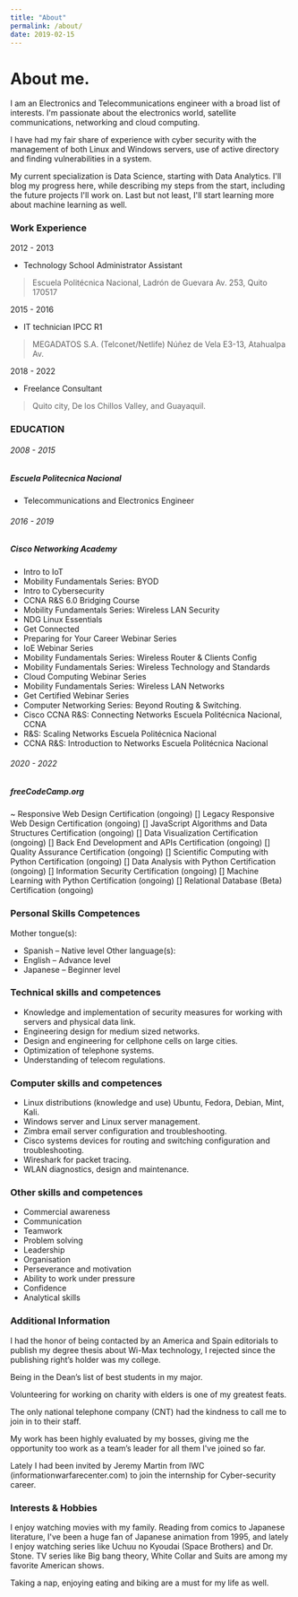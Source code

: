 ```yaml
---
title: "About"
permalink: /about/
date: 2019-02-15
---
```

# **About me.**

I am an Electronics and Telecommunications engineer with a broad list of interests. I'm passionate about the electronics world, satellite communications, networking and cloud computing.

I have had my fair share of experience with cyber security with the management of both Linux and Windows servers, use of active directory and finding vulnerabilities in a system.

My current specialization is Data Science, starting with Data Analytics. I'll blog my progress here, while describing my steps from the start,  including the future projects I'll work on. Last but not least, I'll start learning more about machine learning as well.


### Work Experience

2012 - 2013
- Technology School Administrator Assistant
> Escuela Politécnica Nacional, Ladrón de Guevara Av. 253, Quito 170517

2015 - 2016
- IT technician IPCC R1
> MEGADATOS S.A. (Telconet/Netlife) Núñez de Vela E3-13, Atahualpa Av.

2018 - 2022
- Freelance Consultant
>  Quito city, De los Chillos Valley, and Guayaquil.


### EDUCATION

###### 2008 - 2015
##### Escuela Politecnica Nacional
- Telecommunications and Electronics Engineer

###### 2016 - 2019
##### Cisco Networking Academy
- Intro to IoT
- Mobility Fundamentals Series: BYOD
- Intro to Cybersecurity
- CCNA R&S 6.0 Bridging Course
- Mobility Fundamentals Series: Wireless LAN Security
- NDG Linux Essentials
- Get Connected
- Preparing for Your Career Webinar Series
- IoE Webinar Series
- Mobility Fundamentals Series: Wireless Router & Clients Config
- Mobility Fundamentals Series: Wireless Technology and Standards
- Cloud Computing Webinar Series
- Mobility Fundamentals Series: Wireless LAN Networks
- Get Certified Webinar Series
- Computer Networking Series: Beyond Routing & Switching.
- Cisco CCNA R&S: Connecting Networks Escuela Politécnica Nacional, CCNA
- R&S: Scaling Networks Escuela Politécnica Nacional
- CCNA R&S: Introduction to Networks Escuela Politécnica Nacional

###### 2020 - 2022
##### freeCodeCamp.org
~ Responsive Web Design Certification (ongoing)
[] Legacy Responsive Web Design Certification (ongoing)
[] JavaScript Algorithms and Data Structures Certification (ongoing)
[] Data Visualization Certification (ongoing)
[] Back End Development and APIs Certification (ongoing)
[] Quality Assurance Certification (ongoing)
[] Scientific Computing with Python Certification (ongoing)
[] Data Analysis with Python Certification (ongoing)
[] Information Security Certification (ongoing)
[] Machine Learning with Python Certification (ongoing)
[] Relational Database (Beta) Certification (ongoing)


### Personal Skills Competences

Mother tongue(s): 
- Spanish – Native level
Other language(s): 
- English – Advance level
- Japanese – Beginner level

### Technical skills and competences

- Knowledge and implementation of security measures for working with servers and physical data link. 
- Engineering design for medium sized networks.
- Design and engineering for cellphone cells on large cities.
- Optimization of telephone systems.
- Understanding of telecom regulations.

### Computer skills and competences

- Linux distributions (knowledge and use) Ubuntu, Fedora, Debian, Mint, Kali.
- Windows server and Linux server management.
- Zimbra email server configuration and troubleshooting.
- Cisco systems devices for routing and switching configuration and troubleshooting.
- Wireshark for packet tracing.
- WLAN diagnostics, design and maintenance.

### Other skills and competences
- Commercial awareness
- Communication
- Teamwork
- Problem solving
- Leadership
- Organisation
- Perseverance and motivation
- Ability to work under pressure
- Confidence
- Analytical skills


### Additional Information

I had the honor of being contacted by an America and Spain editorials to publish my degree thesis about Wi-Max technology, I rejected since the publishing right’s holder was my college.

Being in the Dean’s list of best students in my major.

Volunteering for working on charity with elders is one of my greatest feats.

The only national telephone company (CNT) had the kindness to call me to join in  to their staff.

My work has been highly evaluated by my bosses, giving me the opportunity too work as a team’s leader for all them I've joined so far.

Lately I had been invited by Jeremy Martin from IWC (informationwarfarecenter.com) to join the internship for Cyber-security career.


### Interests & Hobbies

I enjoy watching movies with my family. Reading from comics to Japanese  literature, I've been a huge fan of Japanese animation from 1995, and lately I enjoy watching series like Uchuu no Kyoudai (Space Brothers) and Dr.  Stone. TV series like Big bang theory, White Collar and Suits are among my favorite American shows.

Taking a nap, enjoying eating and biking are a must for my life as well. 

